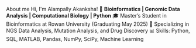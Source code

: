 About me 
Hi, I'm Alampally Akanksha!  🌱 **Bioinformatics | Genomic Data Analysis | Computational Biology | Python**  🎓 Master’s Student in Bioinformatics at Rowan University (Graduating May 2025)   🔬 Specializing in NGS Data Analysis, Mutation Analysis, and Drug Discovery   📊 Skills: Python, SQL, MATLAB, Pandas, NumPy, SciPy, Machine Learning   
